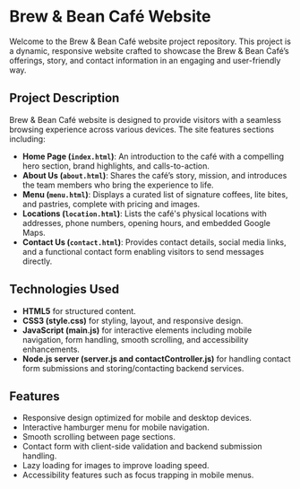 # Brew & Bean Café Website

Welcome to the Brew & Bean Café website project repository. This project is a dynamic, responsive website crafted to showcase the Brew & Bean Café’s offerings, story, and contact information in an engaging and user-friendly way.

## Project Description

Brew & Bean Café website is designed to provide visitors with a seamless browsing experience across various devices. The site features sections including:

- **Home Page (`index.html`)**: An introduction to the café with a compelling hero section, brand highlights, and calls-to-action.
- **About Us (`about.html`)**: Shares the café’s story, mission, and introduces the team members who bring the experience to life.
- **Menu (`menu.html`)**: Displays a curated list of signature coffees, lite bites, and pastries, complete with pricing and images.
- **Locations (`location.html`)**: Lists the café's physical locations with addresses, phone numbers, opening hours, and embedded Google Maps.
- **Contact Us (`contact.html`)**: Provides contact details, social media links, and a functional contact form enabling visitors to send messages directly.

## Technologies Used

- **HTML5** for structured content.
- **CSS3 (style.css)** for styling, layout, and responsive design.
- **JavaScript (main.js)** for interactive elements including mobile navigation, form handling, smooth scrolling, and accessibility enhancements.
- **Node.js server (server.js and contactController.js)** for handling contact form submissions and storing/contacting backend services.

## Features

- Responsive design optimized for mobile and desktop devices.
- Interactive hamburger menu for mobile navigation.
- Smooth scrolling between page sections.
- Contact form with client-side validation and backend submission handling.
- Lazy loading for images to improve loading speed.
- Accessibility features such as focus trapping in mobile menus.